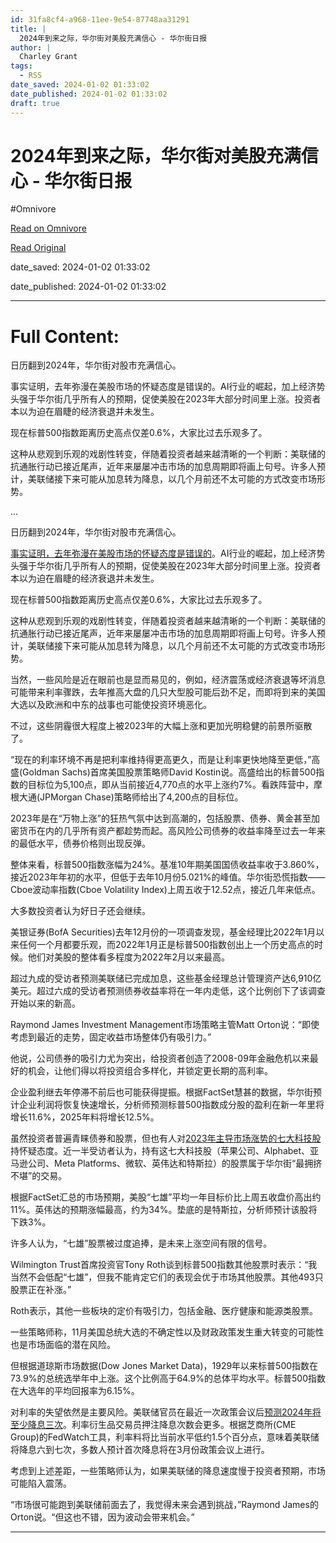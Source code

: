 ```yaml
---
id: 31fa8cf4-a968-11ee-9e54-87748aa31291
title: |
  2024年到来之际，华尔街对美股充满信心 - 华尔街日报
author: |
  Charley Grant
tags:
  - RSS
date_saved: 2024-01-02 01:33:02
date_published: 2024-01-02 01:33:02
draft: true
---
```


# 2024年到来之际，华尔街对美股充满信心 - 华尔街日报
#Omnivore

[Read on Omnivore](https://omnivore.app/me/2024-18cca16e00d)

[Read Original](https://cn.wsj.com/amp/articles/2024%E5%B9%B4%E5%88%B0%E6%9D%A5%E4%B9%8B%E9%99%85-%E5%8D%8E%E5%B0%94%E8%A1%97%E5%AF%B9%E7%BE%8E%E8%82%A1%E5%85%85%E6%BB%A1%E4%BF%A1%E5%BF%83-74b253bd)

date_saved: 2024-01-02 01:33:02

date_published: 2024-01-02 01:33:02

--- 

# Full Content: 

日历翻到2024年，华尔街对股市充满信心。

事实证明，去年弥漫在美股市场的怀疑态度是错误的。AI行业的崛起，加上经济势头强于华尔街几乎所有人的预期，促使美股在2023年大部分时间里上涨。投资者本以为迫在眉睫的经济衰退并未发生。

现在标普500指数距离历史高点仅差0.6%，大家比过去乐观多了。

这种从悲观到乐观的戏剧性转变，伴随着投资者越来越清晰的一个判断：美联储的抗通胀行动已接近尾声，近年来屡屡冲击市场的加息周期即将画上句号。许多人预计，美联储接下来可能从加息转为降息，以几个月前还不太可能的方式改变市场形势。

...

日历翻到2024年，华尔街对股市充满信心。

[事实证明，去年弥漫在美股市场的怀疑态度是错误的](https://cn.wsj.com/articles/CN-MKT-20231229155635)。AI行业的崛起，加上经济势头强于华尔街几乎所有人的预期，促使美股在2023年大部分时间里上涨。投资者本以为迫在眉睫的经济衰退并未发生。

现在标普500指数距离历史高点仅差0.6%，大家比过去乐观多了。

这种从悲观到乐观的戏剧性转变，伴随着投资者越来越清晰的一个判断：美联储的抗通胀行动已接近尾声，近年来屡屡冲击市场的加息周期即将画上句号。许多人预计，美联储接下来可能从加息转为降息，以几个月前还不太可能的方式改变市场形势。

当然，一些风险是近在眼前也是显而易见的，例如，经济震荡或经济衰退等坏消息可能带来利率骤跌，去年推高大盘的几只大型股可能后劲不足，而即将到来的美国大选以及欧洲和中东的战事也可能使投资环境恶化。

不过，这些阴霾很大程度上被2023年的大幅上涨和更加光明稳健的前景所驱散了。

“现在的利率环境不再是把利率维持得更高更久，而是让利率更快地降至更低，”高盛(Goldman Sachs)首席美国股票策略师David Kostin说。高盛给出的标普500指数的目标位为5,100点，即从当前接近4,770点的水平上涨约7%。看跌阵营中，摩根大通(JPMorgan Chase)策略师给出了4,200点的目标位。

2023年是在“万物上涨”的狂热气氛中达到高潮的，包括股票、债券、黄金甚至加密货币在内的几乎所有资产都趁势而起。高风险公司债券的收益率降至过去一年来的最低水平，债券价格则出现反弹。

整体来看，标普500指数涨幅为24%。基准10年期美国国债收益率收于3.860%，接近2023年年初的水平，但低于去年10月份5.021%的峰值。华尔街恐慌指数——Cboe波动率指数(Cboe Volatility Index)上周五收于12.52点，接近几年来低点。

大多数投资者认为好日子还会继续。

美银证券(BofA Securities)去年12月份的一项调查发现，基金经理比2022年1月以来任何一个月都要乐观，而2022年1月正是标普500指数创出上一个历史高点的时候。他们对美股的整体看多程度为2022年2月以来最高。

超过九成的受访者预测美联储已完成加息，这些基金经理总计管理资产达6,910亿美元。超过六成的受访者预测债券收益率将在一年内走低，这个比例创下了该调查开始以来的新高。

Raymond James Investment Management市场策略主管Matt Orton说：“即使考虑到最近的走势，固定收益市场整体仍有吸引力。”

他说，公司债券的吸引力尤为突出，给投资者创造了2008-09年金融危机以来最好的机会，让他们得以将投资组合多样化，并锁定更长期的高利率。

企业盈利继去年停滞不前后也可能获得提振。根据FactSet慧甚的数据，华尔街预计企业利润将恢复快速增长，分析师预测标普500指数成分股的盈利在新一年里将增长11.6%，2025年料将增长12.5%。

虽然投资者普遍青睐债券和股票，但也有人对[2023年主导市场涨势的七大科技股](https://cn.wsj.com/articles/CN-MKT-20231218100932)持怀疑态度。近一半受访者认为，持有这七大科技股（苹果公司、Alphabet、亚马逊公司、Meta Platforms、微软、英伟达和特斯拉）的股票属于华尔街“最拥挤不堪”的交易。

根据FactSet汇总的市场预期，美股“七雄”平均一年目标价比上周五收盘价高出约11%。英伟达的预期涨幅最高，约为34%。垫底的是特斯拉，分析师预计该股将下跌3%。

许多人认为，“七雄”股票被过度追捧，是未来上涨空间有限的信号。

Wilmington Trust首席投资官Tony Roth谈到标普500指数其他股票时表示：“我当然不会低配“七雄”，但我不能肯定它们的表现会优于市场其他股票。其他493只股票正在补涨。”

Roth表示，其他一些板块的定价有吸引力，包括金融、医疗健康和能源类股票。

一些策略师称，11月美国总统大选的不确定性以及财政政策发生重大转变的可能性也是市场面临的潜在风险。

但根据道琼斯市场数据(Dow Jones Market Data)，1929年以来标普500指数在73.9%的总统选举年中上涨。这个比例高于64.9%的总体平均水平。标普500指数在大选年的平均回报率为6.15%。

对利率的失望依然是主要风险。美联储官员在最近一次政策会议后[预测2024年将至少降息三次](https://cn.wsj.com/articles/CN-FED-20231214071258)。利率衍生品交易员押注降息次数会更多。根据芝商所(CME Group)的FedWatch工具，利率料将比当前水平低约1.5个百分点，意味着美联储将降息六到七次，多数人预计首次降息将在3月份政策会议上进行。

考虑到上述差距，一些策略师认为，如果美联储的降息速度慢于投资者预期，市场可能陷入震荡。

“市场很可能跑到美联储前面去了，我觉得未来会遇到挑战，”Raymond James的Orton说。“但这也不错，因为波动会带来机会。”

---

